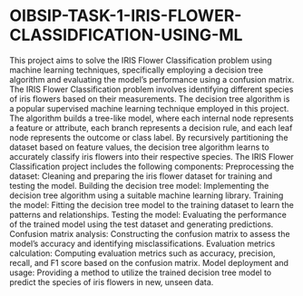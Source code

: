 # OIBSIP-TASK-1-IRIS-FLOWER-CLASSIDFICATION-USING-ML
This project aims to solve the IRIS Flower Classification problem using machine learning techniques, specifically employing a decision tree algorithm and evaluating the model’s performance using a confusion matrix. The IRIS Flower Classification problem involves identifying different species of iris flowers based on their measurements.
The decision tree algorithm is a popular supervised machine learning technique employed in this project. The algorithm builds a tree-like model, where each internal node represents a feature or attribute, each branch represents a decision rule, and each leaf node represents the outcome or class label. By recursively partitioning the dataset based on feature values, the decision tree algorithm learns to accurately classify iris flowers into their respective species.
The IRIS Flower Classification project includes the following components:
Preprocessing the dataset: Cleaning and preparing the iris flower dataset for training and testing the model. Building the decision tree model: Implementing the decision tree algorithm using a suitable machine learning library. Training the model: Fitting the decision tree model to the training dataset to learn the patterns and relationships. Testing the model: Evaluating the performance of the trained model using the test dataset and generating predictions. Confusion matrix analysis: Constructing the confusion matrix to assess the model’s accuracy and identifying misclassifications. Evaluation metrics calculation: Computing evaluation metrics such as accuracy, precision, recall, and F1 score based on the confusion matrix. Model deployment and usage: Providing a method to utilize the trained decision tree model to predict the species of iris flowers in new, unseen data.